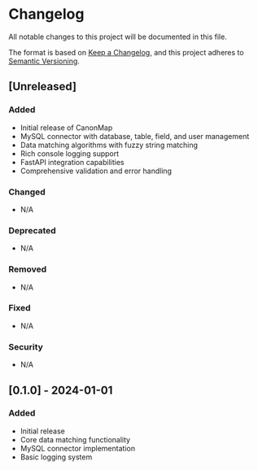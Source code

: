 # Changelog

All notable changes to this project will be documented in this file.

The format is based on [Keep a Changelog](https://keepachangelog.com/en/1.0.0/),
and this project adheres to [Semantic Versioning](https://semver.org/spec/v2.0.0.html).

## [Unreleased]

### Added
- Initial release of CanonMap
- MySQL connector with database, table, field, and user management
- Data matching algorithms with fuzzy string matching
- Rich console logging support
- FastAPI integration capabilities
- Comprehensive validation and error handling

### Changed
- N/A

### Deprecated
- N/A

### Removed
- N/A

### Fixed
- N/A

### Security
- N/A

## [0.1.0] - 2024-01-01

### Added
- Initial release
- Core data matching functionality
- MySQL connector implementation
- Basic logging system 